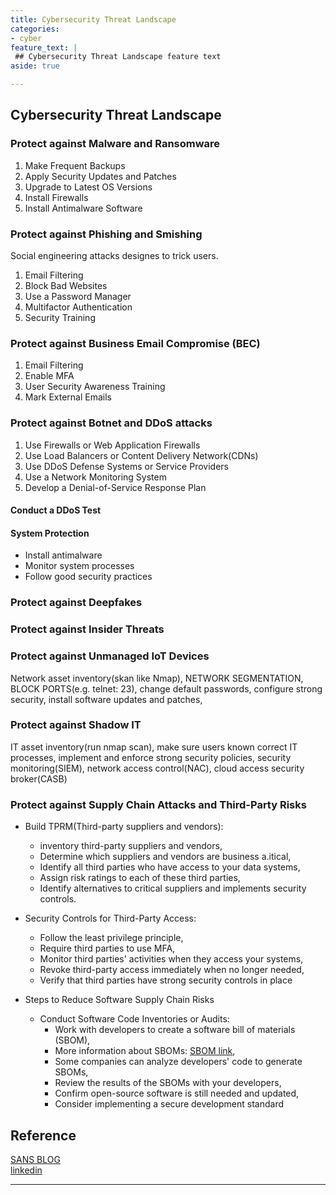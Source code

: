 ```yaml
---
title: Cybersecurity Threat Landscape
categories:
- cyber
feature_text: |
 ## Cybersecurity Threat Landscape feature text
aside: true

---
```



## Cybersecurity Threat Landscape

### Protect against Malware and Ransomware  

1. Make Frequent Backups  
2. Apply Security Updates and Patches
3. Upgrade to Latest OS Versions  
4. Install Firewalls
5. Install Antimalware Software  

### Protect against Phishing and Smishing  

Social engineering attacks designes to trick users.

1. Email Filtering  
2. Block Bad Websites  
3. Use a Password Manager
4. Multifactor Authentication
5. Security Training  

### Protect against Business Email Compromise (BEC)  

1. Email Filtering
2. Enable MFA
3. User Security Awareness Training
4. Mark External Emails  

### Protect against Botnet and DDoS attacks

1. Use Firewalls or Web Application Firewalls
2. Use Load Balancers or Content Delivery Network(CDNs)
3. Use DDoS Defense Systems or Service Providers
4. Use a Network Monitoring System
5. Develop a Denial-of-Service Response Plan

#### Conduct a DDoS Test

#### System Protection

- Install antimalware
- Monitor system processes
- Follow good security practices

### Protect against Deepfakes

### Protect against Insider Threats

### Protect against Unmanaged IoT Devices

Network asset inventory(skan like Nmap), NETWORK SEGMENTATION, BLOCK PORTS(e.g. telnet: 23), change default passwords, configure strong security, install software updates and patches,

### Protect against Shadow IT

IT asset inventory(run nmap scan), make sure users known correct IT processes, implement and enforce strong security policies, security monitoring(SIEM), network access control(NAC), cloud access security broker(CASB)

### Protect against Supply Chain Attacks and Third-Party Risks

- Build TPRM(Third-party suppliers and vendors):  
  - inventory third-party suppliers and vendors,  
  - Determine which suppliers and vendors are business a.itical,  
  - Identify all third parties who have access to your data systems,  
  - Assign risk ratings to each of these third parties,  
  - Identify alternatives to critical suppliers and implements security controls.

- Security Controls for Third-Party Access:  
  - Follow the least privilege principle,
  - Require third parties to use MFA,
  - Monitor third parties' activities when they access your systems,
  - Revoke third-party access immediately when no longer needed,
  - Verify that third parties have strong security controls in place

- Steps to Reduce Software Supply Chain Risks
  - Conduct Software Code Inventories or Audits:  
    - Work with developers to create a software bill of materials (SBOM),
    - More information about SBOMs: [SBOM link](https://ntia.gov/sbom),
    - Some companies can analyze developers' code to generate SBOMs,
    - Review the results of the SBOMs with your developers,
    - Confirm open-source software is still needed and updated,
    - Consider implementing a secure development standard

## Reference

[SANS BLOG](https://www.sans.org/blog/all-new-ouch-newsletter-out/)  
[linkedin](https://www.linkedin.com/learning/cybersecurity-careers-and-certifications/cybersecurity-certification-sscp?autoSkip=true&autoplay=true&resume=false)


---
